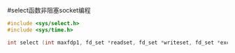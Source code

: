 #select函数非阻塞socket编程
```c
#include <sys/select.h>
#include <sys/time.h>

int select (int maxfdp1, fd_set *readset, fd_set *writeset, fd_set *exceptset, const struct timeval *timeout);
```
